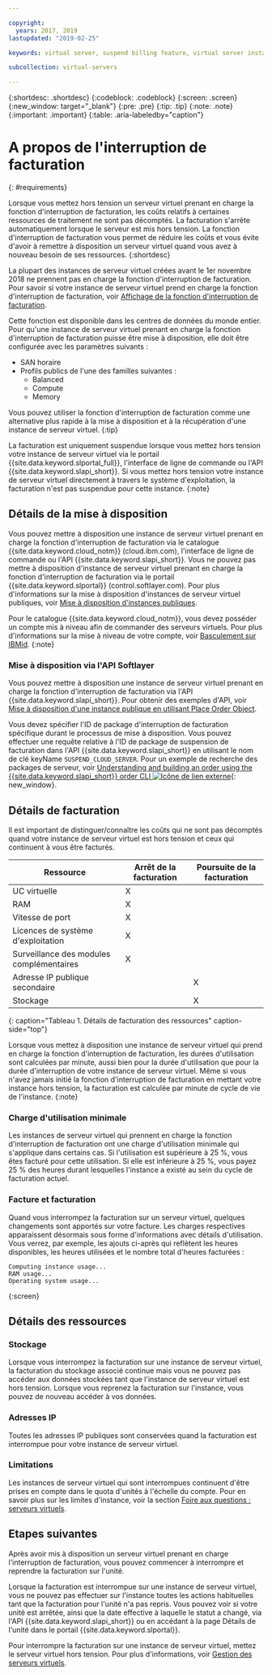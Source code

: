 ```yaml
---

copyright:
  years: 2017, 2019
lastupdated: "2019-02-25"

keywords: virtual server, suspend billing feature, virtual server instances, suspend billing

subcollection: virtual-servers

---
```


{:shortdesc: .shortdesc}
{:codeblock: .codeblock}
{:screen: .screen}
{:new_window: target="_blank"}
{:pre: .pre}
{:tip: .tip}
{:note: .note}
{:important: .important}
{:table: .aria-labeledby="caption"}

# A propos de l'interruption de facturation
{: #requirements}

Lorsque vous mettez hors tension un serveur virtuel prenant en charge la fonction d'interruption de facturation, les coûts relatifs à certaines ressources de traitement ne sont pas décomptés. La facturation s'arrête automatiquement lorsque le serveur est mis hors tension. La fonction d'interruption de facturation vous permet de réduire les coûts et vous évite d'avoir à remettre à disposition un serveur virtuel quand vous avez à nouveau besoin de ses ressources.
{:shortdesc}

La plupart des instances de serveur virtuel créées avant le 1er novembre 2018 ne prennent pas en charge la fonction d'interruption de facturation. Pour savoir si votre instance de serveur virtuel prend en charge la fonction d'interruption de facturation, voir [Affichage de la fonction d'interruption de facturation](/docs/vsi?topic=virtual-servers-viewing-suspend-billing-feature).

Cette fonction est disponible dans les centres de données du monde entier. Pour qu'une instance de serveur virtuel prenant en charge la fonction d'interruption de facturation puisse être mise à disposition, elle doit être configurée avec les paramètres suivants :

* SAN horaire
* Profils publics de l'une des familles suivantes :
  * Balanced
  * Compute
  * Memory

Vous pouvez utiliser la fonction d'interruption de facturation comme une alternative plus rapide à la mise à disposition et à la récupération d'une instance de serveur virtuel.
{:tip}

La facturation est uniquement suspendue lorsque vous mettez hors tension votre instance de serveur virtuel via le portail {{site.data.keyword.slportal_full}}, l'interface de ligne de commande ou l'API {{site.data.keyword.slapi_short}}. Si vous mettez hors tension votre instance de serveur virtuel directement à travers le système d'exploitation, la facturation n'est pas suspendue pour cette instance.
{:note}

## Détails de la mise à disposition

Vous pouvez mettre à disposition une instance de serveur virtuel prenant en charge la fonction d'interruption de facturation via le catalogue {{site.data.keyword.cloud_notm}} (cloud.ibm.com), l'interface de ligne de commande ou l'API {{site.data.keyword.slapi_short}}. Vous ne pouvez pas mettre à disposition d'instance de serveur virtuel prenant en charge la fonction d'interruption de facturation via le portail {{site.data.keyword.slportal}} (control.softlayer.com). Pour plus d'informations sur la mise à disposition d'instances de serveur virtuel publiques, voir [Mise à disposition d'instances publiques](/docs/vsi?topic=virtual-servers-ordering-vs-public#ordering-vs-public).

Pour le catalogue {{site.data.keyword.cloud_notm}}, vous devez posséder un compte mis à niveau afin de commander des serveurs virtuels. Pour plus d'informations sur la mise à niveau de votre compte, voir [Basculement sur IBMid](/docs/account?topic=account-unifyingaccounts#unifyingaccounts).
{:note}

### Mise à disposition via l'API Softlayer
Vous pouvez mettre à disposition une instance de serveur virtuel prenant en charge la fonction d'interruption de facturation via l'API {{site.data.keyword.slapi_short}}. Pour obtenir des exemples d'API, voir [Mise à disposition d'une instance publique en utilisant Place Order Object](/docs/vsi?topic=virtual-servers-api-rest-public#provisioning-a-public-instance-using-place-order-object).

Vous devez spécifier l'ID de package d'interruption de facturation spécifique durant le processus de mise à disposition. Vous pouvez effectuer une requête relative à l'ID de package de suspension de facturation dans l'API {{site.data.keyword.slapi_short}} en utilisant le nom de clé keyName `SUSPEND_CLOUD_SERVER`. Pour un exemple de recherche des packages de serveur, voir [Understanding and building an order using the {{site.data.keyword.slapi_short}} order CLI ![Icône de lien externe](../icons/launch-glyph.svg "Icône de lien externe")](https://softlayer.github.io/article/understanding-ordering/){: new_window}.

## Détails de facturation

Il est important de distinguer/connaître les coûts qui ne sont pas décomptés quand votre instance de serveur virtuel est hors tension et ceux qui continuent à vous être facturés.

| Ressource                      | Arrêt de la facturation   | Poursuite de la facturation |
| ----------------------------- | ----------------- | ---------------- |
| UC virtuelle                          |          X        |                  |
| RAM                           |          X        |                  |
| Vitesse de port                    |          X        |                  |
| Licences de système d'exploitation     |          X        |                  |
| Surveillance des modules complémentaires            |          X        |                  |
| Adresse IP publique secondaire |                   |         X        |
| Stockage                       |                   |         X        |
{: caption="Tableau 1. Détails de facturation des ressources" caption-side="top"}   

Lorsque vous mettez à disposition une instance de serveur virtuel qui prend en charge la fonction d'interruption de facturation, les durées d'utilisation sont calculées par minute, aussi bien pour la durée d'utilisation que pour la durée d'interruption de votre instance de serveur virtuel. Même si vous n'avez jamais initié la fonction d'interruption de facturation en mettant votre instance hors tension, la facturation est calculée par minute de cycle de vie de l'instance.
{:note}

### Charge d'utilisation minimale
Les instances de serveur virtuel qui prennent en charge la fonction d'interruption de facturation ont une charge d'utilisation minimale qui s'applique dans certains cas. Si l'utilisation est supérieure à 25 %, vous êtes facturé pour cette utilisation. Si elle est inférieure à 25 %, vous payez 25 % des heures durant lesquelles l'instance a existé au sein du cycle de facturation actuel.

### Facture et facturation
Quand vous interrompez la facturation sur un serveur virtuel, quelques changements sont apportés sur votre facture. Les charges respectives apparaissent désormais sous forme d'informations avec détails d'utilisation. Vous verrez, par exemple, les ajouts ci-après qui reflètent les heures disponibles, les heures utilisées et le nombre total d'heures facturées :

```
Computing instance usage...
RAM usage...
Operating system usage...
```
{:screen}

## Détails des ressources

### Stockage

Lorsque vous interrompez la facturation sur une instance de serveur virtuel, la facturation du stockage associé continue mais vous ne pouvez pas accéder aux données stockées tant que l'instance de serveur virtuel est hors tension. Lorsque vous reprenez la facturation sur l'instance, vous pouvez de nouveau accéder à vos données.

### Adresses IP

Toutes les adresses IP publiques sont conservées quand la facturation est interrompue pour votre instance de serveur virtuel.

### Limitations

Les instances de serveur virtuel qui sont interrompues continuent d'être prises en compte dans le quota d'unités à l'échelle du compte. Pour en savoir plus sur les limites d'instance, voir la section [Foire aux questions : serveurs virtuels](/docs/vsi?topic=virtual-servers-faqs-virtual-servers#concurrent).

## Etapes suivantes
Après avoir mis à disposition un serveur virtuel prenant en charge l'interruption de facturation, vous pouvez commencer à interrompre et reprendre la facturation sur l'unité.

Lorsque la facturation est interrompue sur une instance de serveur virtuel, vous ne pouvez pas effectuer sur l'instance toutes les actions habituelles tant que la facturation pour l'unité n'a pas repris. Vous pouvez voir si votre unité est arrêtée, ainsi que la date effective à laquelle le statut a changé, via l'API {{site.data.keyword.slapi_short}} ou en accédant à la page Détails de l'unité dans le portail {{site.data.keyword.slportal}}.

Pour interrompre la facturation sur une instance de serveur virtuel, mettez le serveur virtuel hors tension. Pour plus d'informations, voir [Gestion des serveurs virtuels](/docs/vsi?topic=virtual-servers-managing-virtual-servers).
